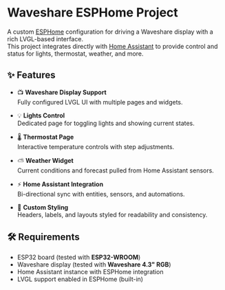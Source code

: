 # Waveshare ESPHome Project

A custom [ESPHome](https://esphome.io/) configuration for driving a Waveshare display with a rich LVGL-based interface.  
This project integrates directly with [Home Assistant](https://www.home-assistant.io/) to provide control and status for lights, thermostat, weather, and more.

## ✨ Features

- 📺 **Waveshare Display Support**  
  Fully configured LVGL UI with multiple pages and widgets.

- 💡 **Lights Control**  
  Dedicated page for toggling lights and showing current states.

- 🌡️ **Thermostat Page**  
  Interactive temperature controls with step adjustments.

- ⛅ **Weather Widget**  
  Current conditions and forecast pulled from Home Assistant sensors.

- ⚡ **Home Assistant Integration**  
  Bi-directional sync with entities, sensors, and automations.

- 🎨 **Custom Styling**  
  Headers, labels, and layouts styled for readability and consistency.

## 🛠️ Requirements

- ESP32 board (tested with **ESP32-WROOM**)
- Waveshare display (tested with **Waveshare 4.3" RGB**)
- Home Assistant instance with ESPHome integration
- LVGL support enabled in ESPHome (built-in)

